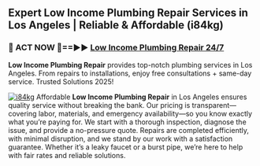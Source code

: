 ## Expert Low Income Plumbing Repair Services in Los Angeles | Reliable & Affordable (i84kg)  

<h3>🚿 ACT NOW 🌟==►► <a href="https://tinyurl.com/2ne6vx2x" rel="nofollow">Low Income Plumbing Repair 24/7</a></h3>

**Low Income Plumbing Repair** provides top-notch plumbing services in Los Angeles. From repairs to installations, enjoy free consultations + same-day service. Trusted Solutions 2025!

[![i84kg](https://i.imgur.com/4PFF4AK.jpeg)](https://tinyurl.com/2ne6vx2x)
Affordable **Low Income Plumbing Repair** in Los Angeles ensures quality service without breaking the bank. Our pricing is transparent—covering labor, materials, and emergency availability—so you know exactly what you’re paying for. We start with a thorough inspection, diagnose the issue, and provide a no-pressure quote. Repairs are completed efficiently, with minimal disruption, and we stand by our work with a satisfaction guarantee. Whether it’s a leaky faucet or a burst pipe, we’re here to help with fair rates and reliable solutions.